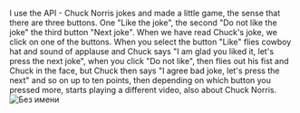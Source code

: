 I use the API - Chuck Norris jokes and made a little game, the sense that there are three buttons. One "Like the joke", the second "Do not like the joke" the third button "Next joke". When we have read Chuck's joke, we click on one of the buttons. When you select the button "Like" flies cowboy hat and sound of applause and Chuck says "I am glad you liked it, let's press the next joke", when you click "Do not like", then flies out his fist and Chuck in the face, but Chuck then says "I agree bad joke, let's press the next" and so on up to ten points, then depending on which button you pressed more, starts playing a different video, also about Chuck Norris.
![Без имени](https://user-images.githubusercontent.com/80987789/149635170-0f3a77ca-fcd1-48f7-ae4d-0c0432e316e2.png)
